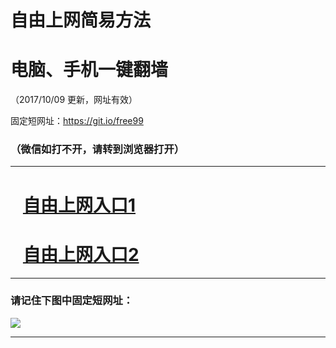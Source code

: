 ﻿# 自由上网简易方法

# 电脑、手机一键翻墙

（2017/10/09 更新，网址有效）

固定短网址：https://git.io/free99

### （微信如打不开，请转到浏览器打开）


***





# &nbsp;&nbsp; <a href="http://ft1870019781.fwq-tz-1001.info/fwqtz01.html?t=100900128000 " target="_blank">自由上网入口1</a>
# &nbsp;&nbsp; <a href="http://ft2753715241.fwq-tz-1002.info/fwqtz02.html?t=100900123043 " target="_blank">自由上网入口2</a>
***

### 请记住下图中固定短网址：

<img src="https://s3-us-west-2.amazonaws.com/fwq-1001/yjfq-20170905okok.png" /> 


***

